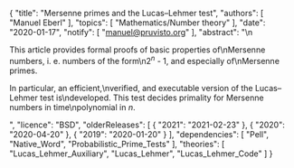{
    "title": "Mersenne primes and the Lucas–Lehmer test",
    "authors": [
        "Manuel Eberl"
    ],
    "topics": [
        "Mathematics/Number theory"
    ],
    "date": "2020-01-17",
    "notify": [
        "manuel@pruvisto.org"
    ],
    "abstract": "\n<p>This article provides formal proofs of basic properties of\nMersenne numbers, i. e. numbers of the form\n2<sup><em>n</em></sup> - 1, and especially of\nMersenne primes.</p> <p>In particular, an efficient,\nverified, and executable version of the Lucas&ndash;Lehmer test is\ndeveloped. This test decides primality for Mersenne numbers in time\npolynomial in <em>n</em>.</p>",
    "licence": "BSD",
    "olderReleases": [
        {
            "2021": "2021-02-23"
        },
        {
            "2020": "2020-04-20"
        },
        {
            "2019": "2020-01-20"
        }
    ],
    "dependencies": [
        "Pell",
        "Native_Word",
        "Probabilistic_Prime_Tests"
    ],
    "theories": [
        "Lucas_Lehmer_Auxiliary",
        "Lucas_Lehmer",
        "Lucas_Lehmer_Code"
    ]
}